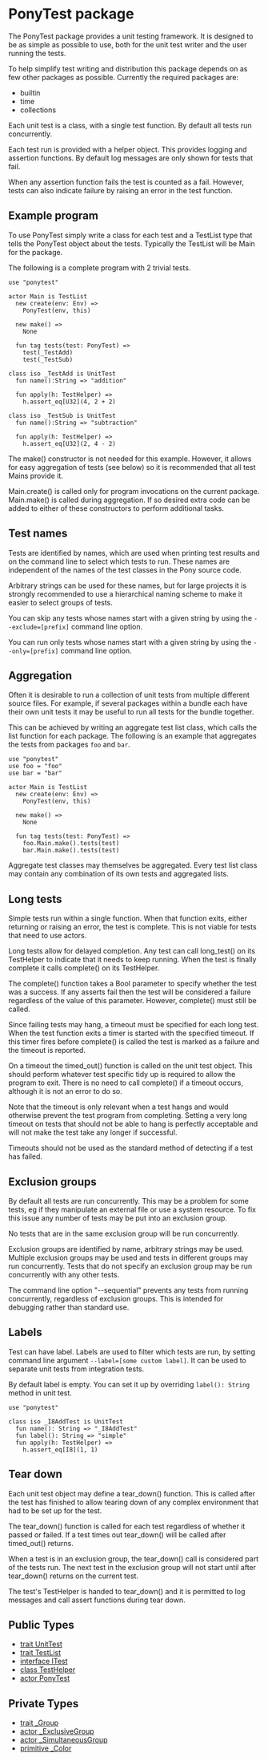 # PonyTest package

The PonyTest package provides a unit testing framework. It is designed to be as
simple as possible to use, both for the unit test writer and the user running
the tests.

To help simplify test writing and distribution this package depends on as few
other packages as possible. Currently the required packages are:

* builtin
* time
* collections

Each unit test is a class, with a single test function. By default all tests
run concurrently.

Each test run is provided with a helper object. This provides logging and
assertion functions. By default log messages are only shown for tests that
fail.

When any assertion function fails the test is counted as a fail. However, tests
can also indicate failure by raising an error in the test function.

## Example program

To use PonyTest simply write a class for each test and a TestList type that
tells the PonyTest object about the tests. Typically the TestList will be Main
for the package.

The following is a complete program with 2 trivial tests.

```pony
use "ponytest"

actor Main is TestList
  new create(env: Env) =>
    PonyTest(env, this)

  new make() =>
    None

  fun tag tests(test: PonyTest) =>
    test(_TestAdd)
    test(_TestSub)

class iso _TestAdd is UnitTest
  fun name():String => "addition"

  fun apply(h: TestHelper) =>
    h.assert_eq[U32](4, 2 + 2)

class iso _TestSub is UnitTest
  fun name():String => "subtraction"

  fun apply(h: TestHelper) =>
    h.assert_eq[U32](2, 4 - 2)
```

The make() constructor is not needed for this example. However, it allows for
easy aggregation of tests (see below) so it is recommended that all test Mains
provide it.

Main.create() is called only for program invocations on the current package.
Main.make() is called during aggregation. If so desired extra code can be added
to either of these constructors to perform additional tasks.

## Test names

Tests are identified by names, which are used when printing test results and on
the command line to select which tests to run. These names are independent of
the names of the test classes in the Pony source code.

Arbitrary strings can be used for these names, but for large projects it is
strongly recommended to use a hierarchical naming scheme to make it easier to
select groups of tests.

You can skip any tests whose names start with a given string by using the
`--exclude=[prefix]` command line option.

You can run only tests whose names start with a given string by using the
`--only=[prefix]` command line option.

## Aggregation

Often it is desirable to run a collection of unit tests from multiple different
source files. For example, if several packages within a bundle each have their
own unit tests it may be useful to run all tests for the bundle together.

This can be achieved by writing an aggregate test list class, which calls the
list function for each package. The following is an example that aggregates the
tests from packages `foo` and `bar`.

```pony
use "ponytest"
use foo = "foo"
use bar = "bar"

actor Main is TestList
  new create(env: Env) =>
    PonyTest(env, this)

  new make() =>
    None

  fun tag tests(test: PonyTest) =>
    foo.Main.make().tests(test)
    bar.Main.make().tests(test)
```

Aggregate test classes may themselves be aggregated. Every test list class may
contain any combination of its own tests and aggregated lists.

## Long tests

Simple tests run within a single function. When that function exits, either
returning or raising an error, the test is complete. This is not viable for
tests that need to use actors.

Long tests allow for delayed completion. Any test can call long_test() on its
TestHelper to indicate that it needs to keep running. When the test is finally
complete it calls complete() on its TestHelper.

The complete() function takes a Bool parameter to specify whether the test was
a success. If any asserts fail then the test will be considered a failure
regardless of the value of this parameter. However, complete() must still be
called.

Since failing tests may hang, a timeout must be specified for each long test.
When the test function exits a timer is started with the specified timeout. If
this timer fires before complete() is called the test is marked as a failure
and the timeout is reported.

On a timeout the timed_out() function is called on the unit test object. This
should perform whatever test specific tidy up is required to allow the program
to exit. There is no need to call complete() if a timeout occurs, although it
is not an error to do so.

Note that the timeout is only relevant when a test hangs and would otherwise
prevent the test program from completing. Setting a very long timeout on tests
that should not be able to hang is perfectly acceptable and will not make the
test take any longer if successful.

Timeouts should not be used as the standard method of detecting if a test has
failed.

## Exclusion groups

By default all tests are run concurrently. This may be a problem for some
tests, eg if they manipulate an external file or use a system resource. To fix
this issue any number of tests may be put into an exclusion group.

No tests that are in the same exclusion group will be run concurrently.

Exclusion groups are identified by name, arbitrary strings may be used.
Multiple exclusion groups may be used and tests in different groups may run
concurrently. Tests that do not specify an exclusion group may be run
concurrently with any other tests.

The command line option "--sequential" prevents any tests from running
concurrently, regardless of exclusion groups. This is intended for debugging
rather than standard use.

## Labels

Test can have label. Labels are used to filter which tests are run, by setting
command line argument `--label=[some custom label]`. It can be used to separate
unit tests from integration tests.

By default label is empty. You can set it up by overriding `label(): String`
method in unit test.

```pony
use "ponytest"

class iso _I8AddTest is UnitTest
  fun name(): String => "_I8AddTest"
  fun label(): String => "simple"
  fun apply(h: TestHelper) =>
    h.assert_eq[I8](1, 1)

```

## Tear down

Each unit test object may define a tear_down() function. This is called after
the test has finished to allow tearing down of any complex environment that had
to be set up for the test.

The tear_down() function is called for each test regardless of whether it
passed or failed. If a test times out tear_down() will be called after
timed_out() returns.

When a test is in an exclusion group, the tear_down() call is considered part
of the tests run. The next test in the exclusion group will not start until
after tear_down() returns on the current test.

The test's TestHelper is handed to tear_down() and it is permitted to log
messages and call assert functions during tear down.



## Public Types

* [trait UnitTest](ponytest-UnitTest.md)
* [trait TestList](ponytest-TestList.md)
* [interface ITest](ponytest-ITest.md)
* [class TestHelper](ponytest-TestHelper.md)
* [actor PonyTest](ponytest-PonyTest.md)


## Private Types

* [trait _Group](ponytest-_Group.md)
* [actor _ExclusiveGroup](ponytest-_ExclusiveGroup.md)
* [actor _SimultaneousGroup](ponytest-_SimultaneousGroup.md)
* [primitive _Color](ponytest-_Color.md)
